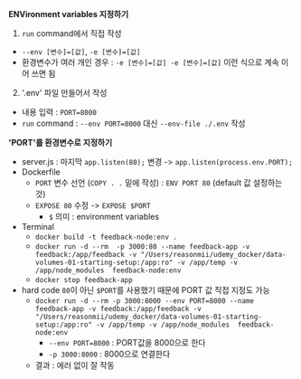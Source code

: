 <b>ENVironment variables 지정하기</b>
1) `run` command에서 직접 작성
  - `--env [변수]=[값]`, `-e [변수]=[값]`
  - 환경변수가 여러 개인 경우 : `-e [변수]=[값] -e [변수]=[값]` 이런 식으로 계속 이어 쓰면 됨
2) '.env' 파일 만들어서 작성
  - 내용 입력 : `PORT=8000`
  - `run` command : `--env PORT=8000` 대신 `--env-file ./.env` 작성

<b>'PORT'를 환경변수로 지정하기</b>
- server.js : 마지막 `app.listen(80);` 변경 -> `app.listen(process.env.PORT);`
- Dockerfile
  - `PORT` 변수 선언 (`COPY . .` 밑에 작성) : `ENV PORT 80` (default 값 설정하는 것)
  - `EXPOSE 80` 수정 -> `EXPOSE $PORT`
    - `$` 의미 : environment variables
- Terminal
  - `docker build -t feedback-node:env .`
  - `docker run -d --rm  -p 3000:80 --name feedback-app -v feedback:/app/feedback -v "/Users/reasonmii/udemy_docker/data-volumes-01-starting-setup:/app:ro" -v /app/temp -v /app/node_modules  feedback-node:env`
  - `docker stop feedback-app`
- hard code `80`이 아닌 `$PORT`를 사용했기 때문에 PORT 값 직접 지정도 가능
  - `docker run -d --rm -p 3000:8000 --env PORT=8000 --name feedback-app -v feedback:/app/feedback -v "/Users/reasonmii/udemy_docker/data-volumes-01-starting-setup:/app:ro" -v /app/temp -v /app/node_modules  feedback-node:env`
    - `--env PORT=8000` : PORT값을 8000으로 한다
    - `-p 3000:8000` : 8000으로 연결한다
  - 결과 : 에러 없이 잘 작동


